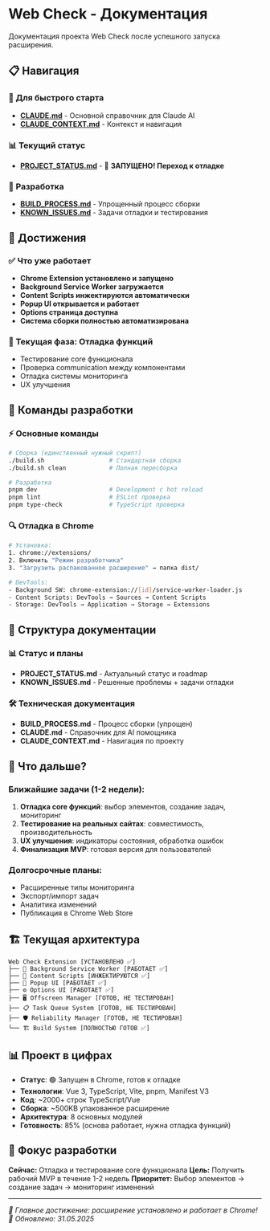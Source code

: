 # Web Check - Документация

Документация проекта Web Check после успешного запуска расширения.

## 📋 Навигация

### 🎯 Для быстрого старта
- **[CLAUDE.md](CLAUDE.md)** - Основной справочник для Claude AI
- **[CLAUDE_CONTEXT.md](CLAUDE_CONTEXT.md)** - Контекст и навигация

### 📊 Текущий статус  
- **[PROJECT_STATUS.md](PROJECT_STATUS.md)** - 🎉 **ЗАПУЩЕНО! Переход к отладке**

### 🔨 Разработка
- **[BUILD_PROCESS.md](BUILD_PROCESS.md)** - Упрощенный процесс сборки
- **[KNOWN_ISSUES.md](KNOWN_ISSUES.md)** - Задачи отладки и тестирования

## 🎉 Достижения

### ✅ Что уже работает
- **Chrome Extension установлено и запущено**
- **Background Service Worker загружается**
- **Content Scripts инжектируются автоматически**
- **Popup UI открывается и работает**
- **Options страница доступна**
- **Система сборки полностью автоматизирована**

### 🎯 Текущая фаза: Отладка функций
- Тестирование core функционала
- Проверка communication между компонентами
- Отладка системы мониторинга
- UX улучшения

## 🚀 Команды разработки

### ⚡ Основные команды
```bash
# Сборка (единственный нужный скрипт)
./build.sh                  # Стандартная сборка
./build.sh clean            # Полная пересборка

# Разработка
pnpm dev                    # Development с hot reload
pnpm lint                   # ESLint проверка
pnpm type-check             # TypeScript проверка
```

### 🔍 Отладка в Chrome
```bash
# Установка:
1. chrome://extensions/
2. Включить "Режим разработчика"
3. "Загрузить распакованное расширение" → папка dist/

# DevTools:
- Background SW: chrome-extension://[id]/service-worker-loader.js
- Content Scripts: DevTools → Sources → Content Scripts
- Storage: DevTools → Application → Storage → Extensions
```

## 📁 Структура документации

### 📊 Статус и планы
- **PROJECT_STATUS.md** - Актуальный статус и roadmap
- **KNOWN_ISSUES.md** - Решенные проблемы + задачи отладки

### 🛠️ Техническая документация  
- **BUILD_PROCESS.md** - Процесс сборки (упрощен)
- **CLAUDE.md** - Справочник для AI помощника
- **CLAUDE_CONTEXT.md** - Навигация по проекту

## 🎯 Что дальше?

### Ближайшие задачи (1-2 недели):
1. **Отладка core функций**: выбор элементов, создание задач, мониторинг
2. **Тестирование на реальных сайтах**: совместимость, производительность
3. **UX улучшения**: индикаторы состояния, обработка ошибок
4. **Финализация MVP**: готовая версия для пользователей

### Долгосрочные планы:
- Расширенные типы мониторинга
- Экспорт/импорт задач
- Аналитика изменений
- Публикация в Chrome Web Store

## 🏗️ Текущая архитектура

```
Web Check Extension [УСТАНОВЛЕНО ✅]
├── 🔧 Background Service Worker [РАБОТАЕТ ✅]
├── 📝 Content Scripts [ИНЖЕКТИРУЮТСЯ ✅]
├── 🎨 Popup UI [РАБОТАЕТ ✅]
├── ⚙️ Options UI [РАБОТАЕТ ✅]
├── 🖥️ Offscreen Manager [ГОТОВ, НЕ ТЕСТИРОВАН]
├── 📋 Task Queue System [ГОТОВ, НЕ ТЕСТИРОВАН]
├── 🛡️ Reliability Manager [ГОТОВ, НЕ ТЕСТИРОВАН]
└── 🏗️ Build System [ПОЛНОСТЬЮ ГОТОВ ✅]
```

## 📊 Проект в цифрах

- **Статус**: 🟢 Запущен в Chrome, готов к отладке
- **Технологии**: Vue 3, TypeScript, Vite, pnpm, Manifest V3
- **Код**: ~2000+ строк TypeScript/Vue
- **Сборка**: ~500KB упакованное расширение
- **Архитектура**: 8 основных модулей
- **Готовность**: 85% (основа работает, нужна отладка функций)

## 🎯 Фокус разработки

**Сейчас:** Отладка и тестирование core функционала
**Цель:** Получить рабочий MVP в течение 1-2 недель
**Приоритет:** Выбор элементов → создание задач → мониторинг изменений

---

*🎉 Главное достижение: расширение установлено и работает в Chrome!*  
*📅 Обновлено: 31.05.2025*
